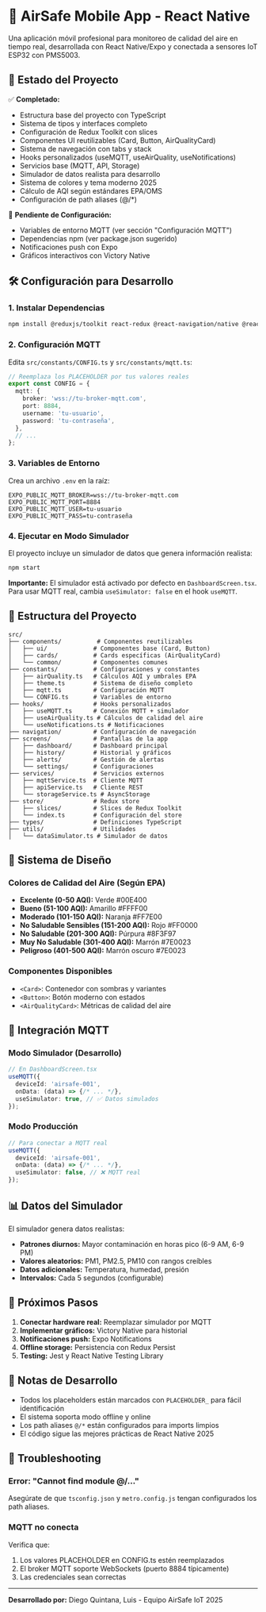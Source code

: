 # 📱 AirSafe Mobile App - React Native

Una aplicación móvil profesional para monitoreo de calidad del aire en tiempo real, desarrollada con React Native/Expo y conectada a sensores IoT ESP32 con PMS5003.

## 🚀 Estado del Proyecto

✅ **Completado:**
- Estructura base del proyecto con TypeScript
- Sistema de tipos y interfaces completo
- Configuración de Redux Toolkit con slices
- Componentes UI reutilizables (Card, Button, AirQualityCard)
- Sistema de navegación con tabs y stack
- Hooks personalizados (useMQTT, useAirQuality, useNotifications)
- Servicios base (MQTT, API, Storage)
- Simulador de datos realista para desarrollo
- Sistema de colores y tema moderno 2025
- Cálculo de AQI según estándares EPA/OMS
- Configuración de path aliases (@/*)

🔧 **Pendiente de Configuración:**
- Variables de entorno MQTT (ver sección "Configuración MQTT")
- Dependencias npm (ver package.json sugerido)
- Notificaciones push con Expo
- Gráficos interactivos con Victory Native

## 🛠️ Configuración para Desarrollo

### 1. Instalar Dependencias

```bash
npm install @reduxjs/toolkit react-redux @react-navigation/native @react-navigation/bottom-tabs @react-navigation/stack react-native-screens react-native-safe-area-context @react-native-async-storage/async-storage expo-notifications
```

### 2. Configuración MQTT

Edita `src/constants/CONFIG.ts` y `src/constants/mqtt.ts`:

```typescript
// Reemplaza los PLACEHOLDER por tus valores reales
export const CONFIG = {
  mqtt: {
    broker: 'wss://tu-broker-mqtt.com',
    port: 8884,
    username: 'tu-usuario',
    password: 'tu-contraseña',
  },
  // ...
};
```

### 3. Variables de Entorno

Crea un archivo `.env` en la raíz:

```env
EXPO_PUBLIC_MQTT_BROKER=wss://tu-broker-mqtt.com
EXPO_PUBLIC_MQTT_PORT=8884
EXPO_PUBLIC_MQTT_USER=tu-usuario
EXPO_PUBLIC_MQTT_PASS=tu-contraseña
```

### 4. Ejecutar en Modo Simulador

El proyecto incluye un simulador de datos que genera información realista:

```bash
npm start
```

**Importante:** El simulador está activado por defecto en `DashboardScreen.tsx`. Para usar MQTT real, cambia `useSimulator: false` en el hook `useMQTT`.

## 📁 Estructura del Proyecto

```
src/
├── components/          # Componentes reutilizables
│   ├── ui/             # Componentes base (Card, Button)
│   ├── cards/          # Cards específicas (AirQualityCard)
│   └── common/         # Componentes comunes
├── constants/          # Configuraciones y constantes
│   ├── airQuality.ts   # Cálculos AQI y umbrales EPA
│   ├── theme.ts        # Sistema de diseño completo
│   ├── mqtt.ts         # Configuración MQTT
│   └── CONFIG.ts       # Variables de entorno
├── hooks/              # Hooks personalizados
│   ├── useMQTT.ts      # Conexión MQTT + simulador
│   ├── useAirQuality.ts # Cálculos de calidad del aire
│   └── useNotifications.ts # Notificaciones
├── navigation/         # Configuración de navegación
├── screens/            # Pantallas de la app
│   ├── dashboard/      # Dashboard principal
│   ├── history/        # Historial y gráficos
│   ├── alerts/         # Gestión de alertas
│   └── settings/       # Configuraciones
├── services/           # Servicios externos
│   ├── mqttService.ts  # Cliente MQTT
│   ├── apiService.ts   # Cliente REST
│   └── storageService.ts # AsyncStorage
├── store/              # Redux store
│   ├── slices/         # Slices de Redux Toolkit
│   └── index.ts        # Configuración del store
├── types/              # Definiciones TypeScript
├── utils/              # Utilidades
│   └── dataSimulator.ts # Simulador de datos
```

## 🎨 Sistema de Diseño

### Colores de Calidad del Aire (Según EPA)
- **Excelente (0-50 AQI):** Verde #00E400
- **Bueno (51-100 AQI):** Amarillo #FFFF00
- **Moderado (101-150 AQI):** Naranja #FF7E00
- **No Saludable Sensibles (151-200 AQI):** Rojo #FF0000
- **No Saludable (201-300 AQI):** Púrpura #8F3F97
- **Muy No Saludable (301-400 AQI):** Marrón #7E0023
- **Peligroso (401-500 AQI):** Marrón oscuro #7E0023

### Componentes Disponibles
- `<Card>`: Contenedor con sombras y variantes
- `<Button>`: Botón moderno con estados
- `<AirQualityCard>`: Métricas de calidad del aire

## 🔌 Integración MQTT

### Modo Simulador (Desarrollo)
```typescript
// En DashboardScreen.tsx
useMQTT({
  deviceId: 'airsafe-001',
  onData: (data) => {/* ... */},
  useSimulator: true, // ✅ Datos simulados
});
```

### Modo Producción
```typescript
// Para conectar a MQTT real
useMQTT({
  deviceId: 'airsafe-001',
  onData: (data) => {/* ... */},
  useSimulator: false, // ❌ MQTT real
});
```

## 📊 Datos del Simulador

El simulador genera datos realistas:
- **Patrones diurnos:** Mayor contaminación en horas pico (6-9 AM, 6-9 PM)
- **Valores aleatorios:** PM1, PM2.5, PM10 con rangos creíbles
- **Datos adicionales:** Temperatura, humedad, presión
- **Intervalos:** Cada 5 segundos (configurable)

## 🚀 Próximos Pasos

1. **Conectar hardware real:** Reemplazar simulador por MQTT
2. **Implementar gráficos:** Victory Native para historial
3. **Notificaciones push:** Expo Notifications
4. **Offline storage:** Persistencia con Redux Persist
5. **Testing:** Jest y React Native Testing Library

## 📝 Notas de Desarrollo

- Todos los placeholders están marcados con `PLACEHOLDER_` para fácil identificación
- El sistema soporta modo offline y online
- Los path aliases `@/*` están configurados para imports limpios
- El código sigue las mejores prácticas de React Native 2025

## 🔧 Troubleshooting

### Error: "Cannot find module @/..."
Asegúrate de que `tsconfig.json` y `metro.config.js` tengan configurados los path aliases.

### MQTT no conecta
Verifica que:
1. Los valores PLACEHOLDER en CONFIG.ts estén reemplazados
2. El broker MQTT soporte WebSockets (puerto 8884 típicamente)
3. Las credenciales sean correctas


---

**Desarrollado por:** Diego Quintana, Luis - Equipo AirSafe IoT 2025
